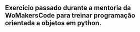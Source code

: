 ## Exercício passado durante a mentoria da WoMakersCode para treinar programação orientada a objetos em python.
